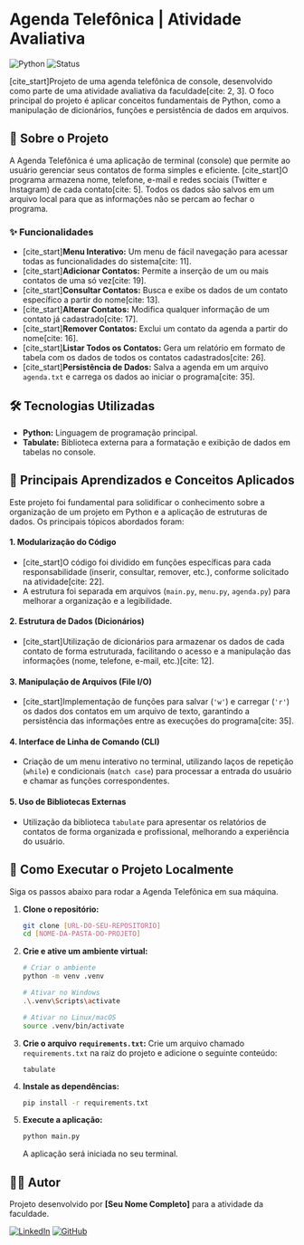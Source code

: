 # Agenda Telefônica | Atividade Avaliativa

![Python](https://img.shields.io/badge/Python-3.x-blue?logo=python&logoColor=yellow)
![Status](https://img.shields.io/badge/Status-Concluído-brightgreen)

[cite_start]Projeto de uma agenda telefônica de console, desenvolvido como parte de uma atividade avaliativa da faculdade[cite: 2, 3]. O foco principal do projeto é aplicar conceitos fundamentais de Python, como a manipulação de dicionários, funções e persistência de dados em arquivos.

## 🚀 Sobre o Projeto

A Agenda Telefônica é uma aplicação de terminal (console) que permite ao usuário gerenciar seus contatos de forma simples e eficiente. [cite_start]O programa armazena nome, telefone, e-mail e redes sociais (Twitter e Instagram) de cada contato[cite: 5]. Todos os dados são salvos em um arquivo local para que as informações não se percam ao fechar o programa.

### ✨ Funcionalidades

* [cite_start]**Menu Interativo:** Um menu de fácil navegação para acessar todas as funcionalidades do sistema[cite: 11].
* [cite_start]**Adicionar Contatos:** Permite a inserção de um ou mais contatos de uma só vez[cite: 19].
* [cite_start]**Consultar Contatos:** Busca e exibe os dados de um contato específico a partir do nome[cite: 13].
* [cite_start]**Alterar Contatos:** Modifica qualquer informação de um contato já cadastrado[cite: 17].
* [cite_start]**Remover Contatos:** Exclui um contato da agenda a partir do nome[cite: 16].
* [cite_start]**Listar Todos os Contatos:** Gera um relatório em formato de tabela com os dados de todos os contatos cadastrados[cite: 26].
* [cite_start]**Persistência de Dados:** Salva a agenda em um arquivo `agenda.txt` e carrega os dados ao iniciar o programa[cite: 35].

## 🛠️ Tecnologias Utilizadas

* **Python:** Linguagem de programação principal.
* **Tabulate:** Biblioteca externa para a formatação e exibição de dados em tabelas no console.

## 🧠 Principais Aprendizados e Conceitos Aplicados

Este projeto foi fundamental para solidificar o conhecimento sobre a organização de um projeto em Python e a aplicação de estruturas de dados. Os principais tópicos abordados foram:

#### 1. **Modularização do Código**
   - [cite_start]O código foi dividido em funções específicas para cada responsabilidade (inserir, consultar, remover, etc.), conforme solicitado na atividade[cite: 22].
   - A estrutura foi separada em arquivos (`main.py`, `menu.py`, `agenda.py`) para melhorar a organização e a legibilidade.

#### 2. **Estrutura de Dados (Dicionários)**
   - [cite_start]Utilização de dicionários para armazenar os dados de cada contato de forma estruturada, facilitando o acesso e a manipulação das informações (nome, telefone, e-mail, etc.)[cite: 12].

#### 3. **Manipulação de Arquivos (File I/O)**
   - [cite_start]Implementação de funções para salvar (`'w'`) e carregar (`'r'`) os dados dos contatos em um arquivo de texto, garantindo a persistência das informações entre as execuções do programa[cite: 35].

#### 4. **Interface de Linha de Comando (CLI)**
   - Criação de um menu interativo no terminal, utilizando laços de repetição (`while`) e condicionais (`match case`) para processar a entrada do usuário e chamar as funções correspondentes.

#### 5. **Uso de Bibliotecas Externas**
   - Utilização da biblioteca `tabulate` para apresentar os relatórios de contatos de forma organizada e profissional, melhorando a experiência do usuário.

## 📂 Como Executar o Projeto Localmente

Siga os passos abaixo para rodar a Agenda Telefônica em sua máquina.

1.  **Clone o repositório:**
    ```bash
    git clone [URL-DO-SEU-REPOSITORIO]
    cd [NOME-DA-PASTA-DO-PROJETO]
    ```

2.  **Crie e ative um ambiente virtual:**
    ```bash
    # Criar o ambiente
    python -m venv .venv

    # Ativar no Windows
    .\.venv\Scripts\activate

    # Ativar no Linux/macOS
    source .venv/bin/activate
    ```

3.  **Crie o arquivo `requirements.txt`:**
    Crie um arquivo chamado `requirements.txt` na raiz do projeto e adicione o seguinte conteúdo:
    ```
    tabulate
    ```

4.  **Instale as dependências:**
    ```bash
    pip install -r requirements.txt
    ```

5.  **Execute a aplicação:**
    ```bash
    python main.py
    ```
    A aplicação será iniciada no seu terminal.

## 👨‍💻 Autor

Projeto desenvolvido por **[Seu Nome Completo]** para a atividade da faculdade.

[![LinkedIn](https://img.shields.io/badge/LinkedIn-0A66C2?style=for-the-badge&logo=linkedin&logoColor=white)]([URL-DO-SEU-LINKEDIN])
[![GitHub](https://img.shields.io/badge/GitHub-181717?style=for-the-badge&logo=github&logoColor=white)]([URL-DO-SEU-GITHUB])
